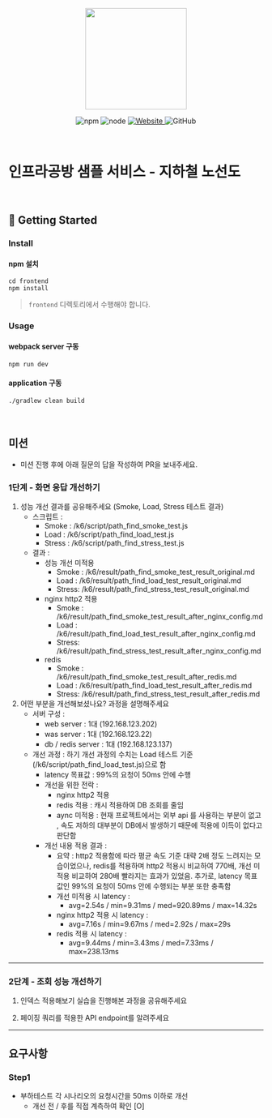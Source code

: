 <p align="center">
    <img width="200px;" src="https://raw.githubusercontent.com/woowacourse/atdd-subway-admin-frontend/master/images/main_logo.png"/>
</p>
<p align="center">
  <img alt="npm" src="https://img.shields.io/badge/npm-%3E%3D%205.5.0-blue">
  <img alt="node" src="https://img.shields.io/badge/node-%3E%3D%209.3.0-blue">
  <a href="https://edu.nextstep.camp/c/R89PYi5H" alt="nextstep atdd">
    <img alt="Website" src="https://img.shields.io/website?url=https%3A%2F%2Fedu.nextstep.camp%2Fc%2FR89PYi5H">
  </a>
  <img alt="GitHub" src="https://img.shields.io/github/license/next-step/atdd-subway-service">
</p>

<br>

# 인프라공방 샘플 서비스 - 지하철 노선도

<br>

## 🚀 Getting Started

### Install
#### npm 설치
```
cd frontend
npm install
```
> `frontend` 디렉토리에서 수행해야 합니다.

### Usage
#### webpack server 구동
```
npm run dev
```
#### application 구동
```
./gradlew clean build
```
<br>

## 미션

* 미션 진행 후에 아래 질문의 답을 작성하여 PR을 보내주세요.

### 1단계 - 화면 응답 개선하기
1. 성능 개선 결과를 공유해주세요 (Smoke, Load, Stress 테스트 결과)
    * 스크립트 : 
        * Smoke : /k6/script/path_find_smoke_test.js
        * Load : /k6/script/path_find_load_test.js
        * Stress : /k6/script/path_find_stress_test.js
    * 결과 :
        * 성능 개선 미적용
            * Smoke : /k6/result/path_find_smoke_test_result_original.md
            * Load : /k6/result/path_find_load_test_result_original.md
            * Stress: /k6/result/path_find_stress_test_result_original.md
        * nginx http2 적용
            * Smoke : /k6/result/path_find_smoke_test_result_after_nginx_config.md
            * Load : /k6/result/path_find_load_test_result_after_nginx_config.md
            * Stress: /k6/result/path_find_stress_test_result_after_nginx_config.md
        * redis
            * Smoke : /k6/result/path_find_smoke_test_result_after_redis.md 
            * Load : /k6/result/path_find_load_test_result_after_redis.md 
            * Stress: /k6/result/path_find_stress_test_result_after_redis.md         
2. 어떤 부분을 개선해보셨나요? 과정을 설명해주세요
    * 서버 구성 :
        * web server : 1대 (192.168.123.202)
        * was server : 1대 (192.168.123.22)
        * db / redis server : 1대 (192.168.123.137)
    * 개선 과정 : 하기 개선 과정의 수치는 Load 테스트 기준(/k6/script/path_find_load_test.js)으로 함
        * latency 목표값 : 99%의 요청이 50ms 안에 수행
        * 개선을 위한 전락 :
            * nginx http2 적용
            * redis 적용 : 캐시 적용하여 DB 조회를 줄임
            * aync 미적용 : 현재 프로젝트에서는 외부 api 를 사용하는 부분이 없고
            , 속도 저하의 대부분이 DB에서 발생하기 때문에 적용에 이득이 없다고 판단함
        * 개선 내용 적용 결과 :
            * 요약 : http2 적용함에 따라 평균 속도 기준 대략 2배 정도 느려지는 모습이었으나, 
            redis를 적용하며 http2 적용시 비교하여 770배, 개선 미적용 비교하여 280배 빨라지는 효과가 있었음.
            추가로, latency 목표값인 99%의 요청이 50ms 안에 수행되는 부분 또한 충족함
            * 개선 미적용 시 latency :
                * avg=2.54s / min=9.31ms / med=920.89ms / max=14.32s
            * nginx http2 적용 시 latency :
                * avg=7.16s / min=9.67ms / med=2.92s / max=29s
            * redis 적용 시 latency :
                * avg=9.44ms / min=3.43ms / med=7.33ms / max=238.13ms
    
---

### 2단계 - 조회 성능 개선하기
1. 인덱스 적용해보기 실습을 진행해본 과정을 공유해주세요

2. 페이징 쿼리를 적용한 API endpoint를 알려주세요

---

## 요구사항
### Step1
* 부하테스트 각 시나리오의 요청시간을 50ms 이하로 개선
    * 개선 전 / 후를 직접 계측하여 확인 [O]

